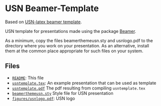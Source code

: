 # USN Beamer-Template

Based on [USN-latex beamer
template](https://github.com/USN-latex/USN-Beamer-Template).

USN template for presentations made using the package
[Beamer](https://ctan.org/pkg/beamer).

As a minimum, copy the files beamerthemeusn.sty and usnlogo.pdf to
the directory where you work on your presentation. As an alternative,
install them at the common place appropriate for such files on your system.

## Files

- [`README`](README): This file
- [`usntemplate.tex`](usntemplate.tex): An example presentation that can be used as template
- [`usntemplate.pdf`](usntemplate.pdf) The pdf resulting from compiling `usntemplate.tex`
- [`beamerthemeusn.sty`](beamerthemeusn.sty) Style file for USN presentation
- [`figures/usnlogo.pdf`](figures/usnlogo.pdf): USN logo


